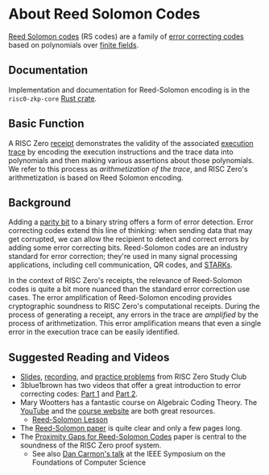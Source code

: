 # About Reed Solomon Codes

[Reed Solomon codes](https://en.wikipedia.org/wiki/Reed–Solomon_error_correction) (RS codes) are a family of [error correcting codes](https://en.wikipedia.org/wiki/Error_correction_code) based on polynomials over [finite fields][0].

## Documentation

Implementation and documentation for Reed-Solomon encoding is in the `risc0-zkp-core` [Rust crate][1].

## Basic Function

A RISC Zero [receipt] demonstrates the validity of the associated [execution trace][2] by encoding the execution instructions and the trace data into polynomials and then making various assertions about those polynomials.
We refer to this process as _arithmetization of the trace_, and RISC Zero's arithmetization is based on Reed Solomon encoding.

## Background

Adding a [parity bit][3] to a binary string offers a form of error detection.
Error correcting codes extend this line of thinking: when sending data that may get corrupted, we can allow the recipient to detect and correct errors by adding some error correcting bits.
Reed-Solomon codes are an industry standard for error correction; they're used in many signal processing applications, including cell communication, QR codes, and [STARKs][4].

In the context of RISC Zero's receipts, the relevance of Reed-Solomon codes is quite a bit more nuanced than the standard error correction use cases.
The error amplification of Reed-Solomon encoding provides cryptographic soundness to RISC Zero's computational receipts.
During the process of generating a receipt, any errors in the trace are _amplified_ by the process of arithmetization.
This error amplification means that even a single error in the execution trace can be easily identified.

## Suggested Reading and Videos

- [Slides](https://drive.google.com/file/d/1p0AZ3E4kLIDmFslW_c47YGb-EgeXc_YZ/view), [recording](https://youtu.be/Yu9DHhdSqQo), and [practice problems](https://drive.google.com/file/d/1JtzBGxz1c-PDVIIRmWa85_A22NS9dlL-/view?usp=share_link) from RISC Zero Study Club
- 3blue1brown has two videos that offer a great introduction to error correcting codes: [Part 1](https://www.youtube.com/watch?v=X8jsijhllIA) and [Part 2](https://www.youtube.com/watch?v=b3NxrZOu_CE&t=0s).
- Mary Wootters has a fantastic course on Algebraic Coding Theory. The [YouTube](https://www.youtube.com/playlist?list=PLkvhuSoxwjI_UudECvFYArvG0cLbFlzSr) and the [course website][7] are both great resources.
  - [Reed-Solomon Lesson](https://www.youtube.com/watch?v=yQkEnde2lNg&list=PLkvhuSoxwjI_UudECvFYArvG0cLbFlzSr&index=16)
- The [Reed-Solomon paper][9] is quite clear and only a few pages long.
- The [Proximity Gaps for Reed-Solomon Codes][10] paper is central to the soundness of the RISC Zero proof system.
  - See also [Dan Carmon's talk](https://www.youtube.com/watch?v=v0ZHUPzKotY) at the IEEE Symposium on the Foundations of Computer Science

[receipt]: https://docs.rs/risc0-zkvm/*/risc0_zkvm/struct.Receipt.html
[0]: about-finite-fields.md
[1]: https://github.com/risc0/risc0#rust-crates
[2]: ../proof-system/what_is_a_trace.md
[3]: https://en.wikipedia.org/wiki/Parity_bit
[4]: about-starks.md
[5]: https://drive.google.com/file/d/1JtzBGxz1c-PDVIIRmWa85_A22NS9dlL-/view?usp=share_link
[6]: https://www.youtube.com/watch?v=b3NxrZOu_CE&t=0s
[7]: https://web.stanford.edu/class/cs250/
[8]: https://www.youtube.com/watch?v=yQkEnde2lNg&list=PLkvhuSoxwjI_UudECvFYArvG0cLbFlzSr&index=16
[9]: https://epubs.siam.org/doi/10.1137/0108018
[10]: https://eprint.iacr.org/2020/654.pdf
[11]: https://www.youtube.com/watch?v=v0ZHUPzKotY
